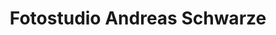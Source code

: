 ---
title: "Fotostudio Andreas Schwarze"
url: /paderborn/fotostudio-andreas-schwarze/
shop: Foto
---